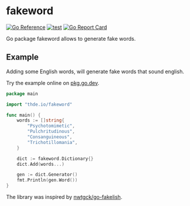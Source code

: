 # fakeword

[![Go Reference](https://pkg.go.dev/badge/thde.io/fakeword.svg)](https://pkg.go.dev/thde.io/fakeword) [![test](https://github.com/thde/fakeword/actions/workflows/test.yml/badge.svg)](https://github.com/thde/fakeword/actions/workflows/test.yml) [![Go Report Card](https://goreportcard.com/badge/thde.io/fakeword)](https://goreportcard.com/report/thde.io/fakeword)

Go package fakeword allows to generate fake words.

## Example

Adding some English words, will generate fake words that sound english.

Try the example online on [pkg.go.dev](https://pkg.go.dev/thde.io/fakeword#example-Generator.Word).
```go
package main

import "thde.io/fakeword"

func main() {
    words := []string{
        "Psychotomimetic",
        "Pulchritudinous",
        "Consanguineous",
        "Trichotillomania",
    }

    dict := fakeword.Dictionary{}
    dict.Add(words...)

    gen := dict.Generator()
    fmt.Println(gen.Word())
}
```

The library was inspired by [nwtgck/go-fakelish](https://github.com/nwtgck/go-fakelish).
